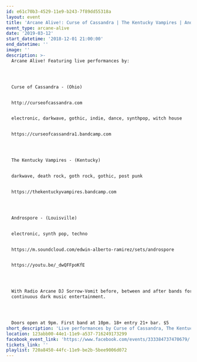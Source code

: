 ```yaml
---
id: e61c70b3-4529-11e9-b243-7f89dd55318a
layout: event
title: 'Arcane Alive!: Curse of Cassandra | The Kentucky Vampires | Androspore'
event_type: arcane-alive
date: '2019-03-12'
start_datetime: '2018-12-01 21:00:00'
end_datetime: ''
image: ''
description: >-
  Arcane Alive! Featuring live performances by:




  Curse of Cassandra - (Ohio)


  http://curseofcassandra.com


  electronic, darkwave, gothic, indie, dance, synthpop, witch house


  https://curseofcassandra1.bandcamp.com




  The Kentucky Vampires - (Kentucky)


  darkwave, death rock, goth rock, gothic, post punk


  https://thekentuckyvampires.bandcamp.com




  Androspore - (Louisville)


  electronic, synth pop, techno


  https://m.soundcloud.com/edwin-alberto-ramirez/sets/androspore


  https://youtu.be/_dwQFFpoKfE




  With Radio Arcane DJ Sorrow-Vomit before, between and after bands for
  continuous dark music entertainment.




  Doors open at 9pm. First band at 10pm. 18+ entry 21+ bar. $5
short_description: 'Live performances by Curse of Cassandra, The Kentucky Vampires, and AndrOspore'
location: 123abb00-44e1-11e9-a537-716249173299
facebook_event_link: 'https://www.facebook.com/events/333384737470679/'
tickets_link: ''
playlist: 720a8450-44fc-11e9-be2b-5bee9006d072
---
```


